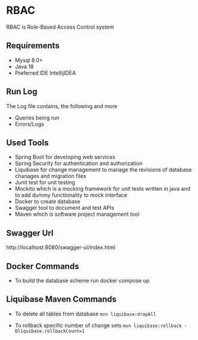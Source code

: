 # RBAC
RBAC is Role-Based Access Control system

## Requirements

* Mysql 8.0+
* Java 18
* Preferred IDE IntellijIDEA

## Run Log 

The Log file contains, the following and more

* Queries being run
* Errors/Logs

## Used Tools

* Spring Boot for developing web services
* Spring Security for authentication and authorization
* Liquibase for change management to manage the revisions of database chanages and migration files
* Junit test for unit testing
* Mockito which is a mocking framework for unit tests written in java and to add dummy functionality to mock interface
* Docker to create database
* Swagger tool to document and test APIs
* Maven which is software project management tool

## Swagger Url
http://localhost:8080/swagger-ui/index.html

## Docker Commands
* To build the database scheme run docker compose up

## Liquibase Maven Commands

* To delete all tables from database `mvn liquibase:dropAll`

* To rollback specific number of change sets `mvn liquibase:rollback -Dliquibase.rollbackCount=1`


